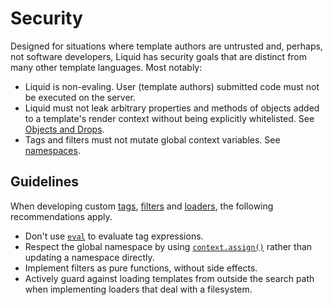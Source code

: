 # Security

Designed for situations where template authors are untrusted and, perhaps, not software developers, Liquid has security goals that are distinct from many other template languages. Most notably:

- Liquid is non-evaling. User (template authors) submitted code must not be executed on the server.
- Liquid must not leak arbitrary properties and methods of objects added to a template's render context without being explicitly whitelisted. See [Objects and Drops](/introduction/objects-and-drops).
- Tags and filters must not mutate global context variables. See [namespaces](/introduction/render-context#namespaces).

## Guidelines

When developing custom [tags](/guides/custom-tags), [filters](/guides/custom-filters) and [loaders](/guides/custom-loaders), the following recommendations apply.

- Don't use [`eval`](https://docs.python.org/3/library/functions.html#eval) to evaluate tag expressions.
- Respect the global namespace by using [`context.assign()`](/api/context#assign) rather than updating a namespace directly.
- Implement filters as pure functions, without side effects.
- Actively guard against loading templates from outside the search path when implementing loaders that deal with a filesystem.
